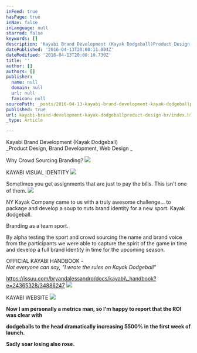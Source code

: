```yaml
---
inFeed: true
hasPage: true
inNav: false
inLanguage: null
starred: false
keywords: []
description: 'Kayabi Brand Development (Kayak Dodgeball)Product Design, Brand Development, Web Design '
datePublished: '2016-04-13T20:00:11.004Z'
dateModified: '2016-04-13T20:00:10.730Z'
title: ''
author: []
authors: []
publisher:
  name: null
  domain: null
  url: null
  favicon: null
sourcePath: _posts/2016-04-13-kayabi-brand-development-kayak-dodgeballproduct-design-br.md
published: true
url: kayabi-brand-development-kayak-dodgeballproduct-design-br/index.html
_type: Article

---
```

Kayabi Brand Development (Kayak Dodgeball)  
_Product Design, Brand Development, Web Design _

Why Crowd Sourcing Branding?
![](https://the-grid-user-content.s3-us-west-2.amazonaws.com/67c063c1-ce22-4a0d-8de1-0e5566a4168e.jpg)

KAYABI VISUAL IDENTITY
![](https://the-grid-user-content.s3-us-west-2.amazonaws.com/717533b5-187e-4b2d-a983-7b12e2580b28.jpg)

Sometimes you get assignments that are just to pay the bills. This isn't one of them.
![](https://the-grid-user-content.s3-us-west-2.amazonaws.com/243bd4a8-b45e-4a12-ad5d-8e8b907269de.jpg)

NY Kayak Company came to us with a truly awesome challenge... to package and develop a soup to nuts brand identity for a new sport. Kayak dodgeball.

Branding as a team sport.

By alpha testing the sport and crowd sourcing the name and brand voice from the participants we were able to capture the spirit of the game in time and develop a full brand identity in time for the upcoming season.

OFFICIAL KAYABI HANDBOOK -   
_Not everyone can say, "I wrote the rules on Kayak Dodgeball"_

https://issuu.com/bryandalessandro/docs/kayabi\_handbook?e=24365328/34886247
![](https://the-grid-user-content.s3-us-west-2.amazonaws.com/8fd14937-e2f5-48e6-8493-e86442f361f7.jpg)

KAYABI WEBSITE
![](https://the-grid-user-content.s3-us-west-2.amazonaws.com/6979c269-2363-4aa8-814e-f1e7c3f293f3.png)

**Now I am personally a metrics man, so I'm happy to report that the ROI was clear with**

**dodgeballs to the head dramatically increasing 5500% in the first week of launch.**

**Sadly soar losing also rose.**